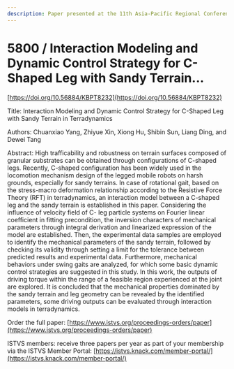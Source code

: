 ```yaml
---
description: Paper presented at the 11th Asia-Pacific Regional Conference of the ISTVS
---
```


# 5800 / Interaction Modeling and Dynamic Control Strategy for C-Shaped Leg with Sandy Terrain...

[https://doi.org/10.56884/KBPT8232](https://doi.org/10.56884/KBPT8232)

Title: Interaction Modeling and Dynamic Control Strategy for C-Shaped Leg with Sandy Terrain in Terradynamics

Authors: Chuanxiao Yang, Zhiyue Xin, Xiong Hu, Shibin Sun, Liang Ding, and Dewei Tang

Abstract: High trafficability and robustness on terrain surfaces composed of granular substrates can be obtained through configurations of C-shaped legs. Recently, C-shaped configuration has been widely used in the locomotion mechanism design of the legged mobile robots on harsh grounds, especially for sandy terrains. In case of rotational gait, based on the stress-macro deformation relationship according to the Resistive Force Theory (RFT) in terradynamics, an interaction model between a C-shaped leg and the sandy terrain is established in this paper. Considering the influence of velocity field of C- leg particle systems on Fourier linear coefficient in fitting precondition, the inversion characters of mechanical parameters through integral derivation and linearized expression of the model are established. Then, the experimental data samples are employed to identify the mechanical parameters of the sandy terrain, followed by checking its validity through setting a limit for the tolerance between predicted results and experimental data. Furthermore, mechanical behaviors under swing gaits are analyzed, for which some basic dynamic control strategies are suggested in this study. In this work, the outputs of driving torque within the range of a feasible region experienced at the joint are explored. It is concluded that the mechanical properties dominated by the sandy terrain and leg geometry can be revealed by the identified parameters, some driving outputs can be evaluated through interaction models in terradynamics.

Order the full paper: [https://www.istvs.org/proceedings-orders/paper](https://www.istvs.org/proceedings-orders/paper)

ISTVS members: receive three papers per year as part of your membership via the ISTVS Member Portal: [https://istvs.knack.com/member-portal/](https://istvs.knack.com/member-portal/)

